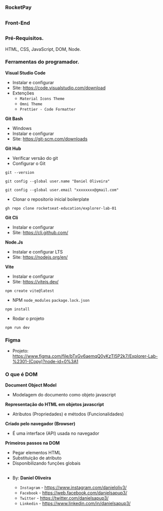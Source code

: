 ##
### RocketPay
##

##
### Front-End
##


### Pré-Requisitos.

HTML, CSS, JavaScript, DOM, Node.


### Ferramentas do programador.

**Visual Studio Code**
- Instalar e configurar
- Site: https://code.visualstudio.com/download
- Extenções
    - `Material Icons Theme`
    - `Omni Theme`
    - `Prettier - Code Formatter` 

**Git Bash**
- Windows
- Instalar e configurar
- Site: https://git-scm.com/downloads


**Git Hub**
- Verificar versão do git
- Configurar o Git

```
git --version
```
```
git config --global user.name "Daniel Oliveira"
```
```
git config --global user.email "xxxxxxxx@gmail.com"
```
- Clonar o repositorio inicial boilerplate
```
gh repo clone rocketseat-education/explorer-lab-01
```

**Git Cli**
- Instalar e configurar
- Site: https://cli.github.com/


**Node.Js**
- Instalar e configurar LTS
- Site: https://nodejs.org/en/


**Vite**
- Instalar e configurar
- Site: https://vitejs.dev/

```
npm create vite@latest
```
- NPM `node_modules` `package.lock.json`
```
npm install 
```
- Rodar o projeto
```
npm run dev
```

### Figma
- Projeto: https://www.figma.com/file/bTxGv6aemqQ0yKzTI5P2k7/Explorer-Lab-%2301-(Copy)?node-id=0%3A1

### O que é DOM
**Document Object Model**
- Modelagem do documento como objeto javascript

**Representação do HTML em objetos javascript**
- Atributos (Propriedades) e métodos (Funcionalidades)

**Criado pelo navegador (Browser)**
- É uma interface (API) usada no navegador

**Primeiros passos na DOM**
- Pegar elementos HTML
- Substituição de atributo
- Disponibilizando funções globais




































##
### 
##

- By:  **Daniel Oliveira**

  - `Instagram` - https://www.instagram.com/danieloliv3/
  - `Facebook` - https://web.facebook.com/danielsapup3/
  - `Twitter` - https://twitter.com/danielsapup3/
  - `Linkedin` - https://www.linkedin.com/in/danielsapup3/

  ##